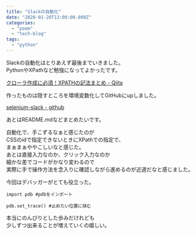 ```yaml
---
title: "Slackの自動化"
date: "2020-01-20T13:00:00.000Z"
categories: 
  - "poem"
  - "tech-blog"
tags: 
  - "python"
---
```


Slackの自動化はとりあえず最後までいきました。  
PythonやXPathなど勉強になってよかったです。

[クローラ作成に必須！XPATHの記法まとめ - Qiita](https://qiita.com/rllllho/items/cb1187cec0fb17fc650a)

作ったものは隠すところを環境変数化してGitHubにupしました。

[selenium-slack - github](https://github.com/Ishizuka427/selenium-slack/tree/master)

あとはREADME.mdなどまとめたいです。

自動化で、手こずるなぁと感じたのが  
CSSのidで指定できないときにXPathでの指定で、  
まぁまぁややこしいなと感じた。  
あとは直接入力なのか、クリック入力なのか  
細かな差でコードがかなり変わるので  
実際に手で操作方法を念入りに確認しながら進めるのが近道だなと感じました。

今回はデバッガーがとても役立った。

```
import pdb #pdbをインポート
 
pdb.set_trace() #止めたい位置に挟む
```

本当にのんびりとした歩みだけれども  
少しずつ出来ることが増えていくの嬉しい。
